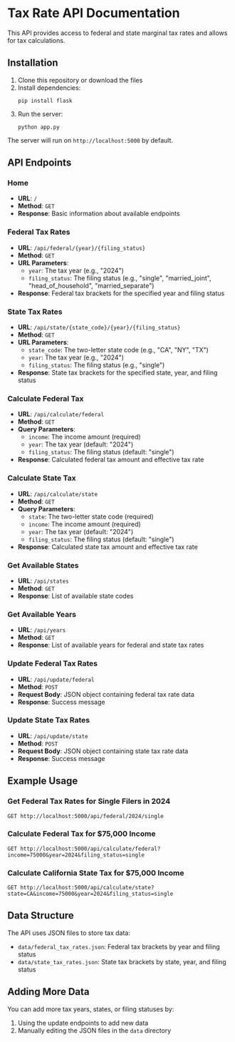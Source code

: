 # Tax Rate API Documentation

This API provides access to federal and state marginal tax rates and allows for tax calculations.

## Installation

1. Clone this repository or download the files
2. Install dependencies:
   ```
   pip install flask
   ```
3. Run the server:
   ```
   python app.py
   ```

The server will run on `http://localhost:5000` by default.

## API Endpoints

### Home
- **URL**: `/`
- **Method**: `GET`
- **Response**: Basic information about available endpoints

### Federal Tax Rates
- **URL**: `/api/federal/{year}/{filing_status}`
- **Method**: `GET`
- **URL Parameters**:
  - `year`: The tax year (e.g., "2024")
  - `filing_status`: The filing status (e.g., "single", "married_joint", "head_of_household", "married_separate")
- **Response**: Federal tax brackets for the specified year and filing status

### State Tax Rates
- **URL**: `/api/state/{state_code}/{year}/{filing_status}`
- **Method**: `GET`
- **URL Parameters**:
  - `state_code`: The two-letter state code (e.g., "CA", "NY", "TX")
  - `year`: The tax year (e.g., "2024")
  - `filing_status`: The filing status (e.g., "single")
- **Response**: State tax brackets for the specified state, year, and filing status

### Calculate Federal Tax
- **URL**: `/api/calculate/federal`
- **Method**: `GET`
- **Query Parameters**:
  - `income`: The income amount (required)
  - `year`: The tax year (default: "2024")
  - `filing_status`: The filing status (default: "single")
- **Response**: Calculated federal tax amount and effective tax rate

### Calculate State Tax
- **URL**: `/api/calculate/state`
- **Method**: `GET`
- **Query Parameters**:
  - `state`: The two-letter state code (required)
  - `income`: The income amount (required)
  - `year`: The tax year (default: "2024")
  - `filing_status`: The filing status (default: "single")
- **Response**: Calculated state tax amount and effective tax rate

### Get Available States
- **URL**: `/api/states`
- **Method**: `GET`
- **Response**: List of available state codes

### Get Available Years
- **URL**: `/api/years`
- **Method**: `GET`
- **Response**: List of available years for federal and state tax rates

### Update Federal Tax Rates
- **URL**: `/api/update/federal`
- **Method**: `POST`
- **Request Body**: JSON object containing federal tax rate data
- **Response**: Success message

### Update State Tax Rates
- **URL**: `/api/update/state`
- **Method**: `POST`
- **Request Body**: JSON object containing state tax rate data
- **Response**: Success message

## Example Usage

### Get Federal Tax Rates for Single Filers in 2024
```
GET http://localhost:5000/api/federal/2024/single
```

### Calculate Federal Tax for $75,000 Income
```
GET http://localhost:5000/api/calculate/federal?income=75000&year=2024&filing_status=single
```

### Calculate California State Tax for $75,000 Income
```
GET http://localhost:5000/api/calculate/state?state=CA&income=75000&year=2024&filing_status=single
```

## Data Structure

The API uses JSON files to store tax data:
- `data/federal_tax_rates.json`: Federal tax brackets by year and filing status
- `data/state_tax_rates.json`: State tax brackets by state, year, and filing status

## Adding More Data

You can add more tax years, states, or filing statuses by:
1. Using the update endpoints to add new data
2. Manually editing the JSON files in the `data` directory
